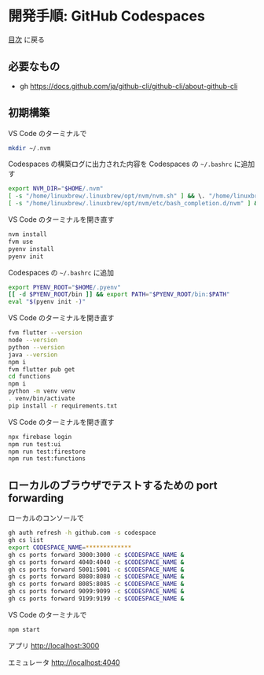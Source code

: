 # 開発手順: GitHub Codespaces

[目次](index.md) に戻る

## 必要なもの

- gh <https://docs.github.com/ja/github-cli/github-cli/about-github-cli>

## 初期構築

VS Code のターミナルで

```bash
mkdir ~/.nvm
```

Codespaces の構築ログに出力された内容を Codespaces の `~/.bashrc` に追加す

```bash
export NVM_DIR="$HOME/.nvm"
[ -s "/home/linuxbrew/.linuxbrew/opt/nvm/nvm.sh" ] && \. "/home/linuxbrew/.linuxbrew/opt/nvm/nvm.sh"  # This loads nvm
[ -s "/home/linuxbrew/.linuxbrew/opt/nvm/etc/bash_completion.d/nvm" ] && \. "/home/linuxbrew/.linuxbrew/opt/nvm/etc/bash_completion.d/nvm"  # This loads nvm bash_completion
```

VS Code のターミナルを開き直す

```bash
nvm install
fvm use
pyenv install
pyenv init
```

Codespaces の `~/.bashrc` に追加

```bash
export PYENV_ROOT="$HOME/.pyenv"
[[ -d $PYENV_ROOT/bin ]] && export PATH="$PYENV_ROOT/bin:$PATH"
eval "$(pyenv init -)"
```

VS Code のターミナルを開き直す

```bash
fvm flutter --version
node --version
python --version
java --version
npm i
fvm flutter pub get
cd functions
npm i
python -m venv venv
. venv/bin/activate
pip install -r requirements.txt
```

VS Code のターミナルを開き直す

```bash
npx firebase login
npm run test:ui
npm run test:firestore
npm run test:functions
```

## ローカルのブラウザでテストするための port forwarding

ローカルのコンソールで

```bash
gh auth refresh -h github.com -s codespace
gh cs list
export CODESPACE_NAME=*************
gh cs ports forward 3000:3000 -c $CODESPACE_NAME &
gh cs ports forward 4040:4040 -c $CODESPACE_NAME &
gh cs ports forward 5001:5001 -c $CODESPACE_NAME &
gh cs ports forward 8080:8080 -c $CODESPACE_NAME &
gh cs ports forward 8085:8085 -c $CODESPACE_NAME &
gh cs ports forward 9099:9099 -c $CODESPACE_NAME &
gh cs ports forward 9199:9199 -c $CODESPACE_NAME &
```

VS Code のターミナルで

```bash
npm start
```

アプリ <http://localhost:3000>

エミュレータ <http://localhost:4040>
